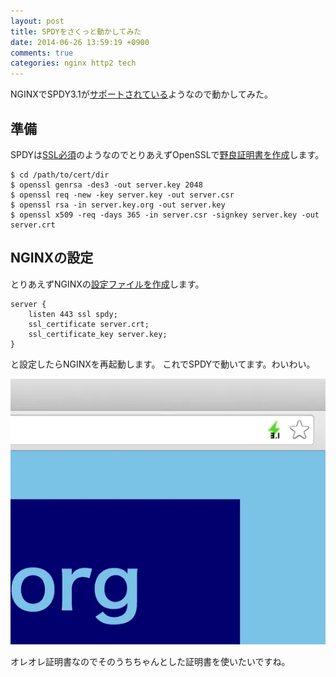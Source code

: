 ```yaml
---
layout: post
title: SPDYをさくっと動かしてみた
date: 2014-06-26 13:59:19 +0900
comments: true
categories: nginx http2 tech
---
```


NGINXでSPDY3.1が[サポートされている](http://nginx.org/en/docs/http/ngx_http_spdy_module.html)ようなので動かしてみた。

## 準備
SPDYは[SSL必須](http://ja.wikipedia.org/wiki/SPDY#.E6.A6.82.E8.A6.81)のようなのでとりあえずOpenSSLで[野良証明書を作成](http://dogmap.jp/2011/05/10/nginx-ssl/)します。

```
$ cd /path/to/cert/dir
$ openssl genrsa -des3 -out server.key 2048
$ openssl req -new -key server.key -out server.csr
$ openssl rsa -in server.key.org -out server.key
$ openssl x509 -req -days 365 -in server.csr -signkey server.key -out server.crt
```

## NGINXの設定

とりあえずNGINXの[設定ファイルを作成](http://nginx.org/en/docs/http/ngx_http_spdy_module.html)します。

```
server {
    listen 443 ssl spdy;
    ssl_certificate server.crt;
    ssl_certificate_key server.key;
}
```

と設定したらNGINXを再起動します。
これでSPDYで動いてます。わいわい。

![SPDY](/images/photo/spdy.webp)

オレオレ証明書なのでそのうちちゃんとした証明書を使いたいですね。
